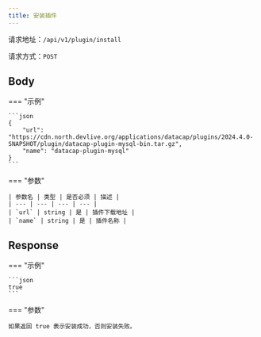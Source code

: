 ```yaml
---
title: 安装插件
---
```


请求地址：`/api/v1/plugin/install`

请求方式：`POST`

## Body

=== "示例"
    
    ```json
    {
        "url": "https://cdn.north.devlive.org/applications/datacap/plugins/2024.4.0-SNAPSHOT/plugin/datacap-plugin-mysql-bin.tar.gz",
        "name": "datacap-plugin-mysql"
    }
    ```

=== "参数"

    | 参数名 | 类型 | 是否必须 | 描述 |
    | --- | --- | --- | --- |
    | `url` | string | 是 | 插件下载地址 |
    | `name` | string | 是 | 插件名称 |

## Response

=== "示例"

    ```json
    true
    ```

=== "参数"

    如果返回 true 表示安装成功，否则安装失败。
